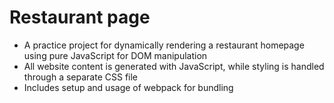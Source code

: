 # Restaurant page
- A practice project for dynamically rendering a restaurant homepage using pure JavaScript for DOM manipulation
- All website content is generated with JavaScript, while styling is handled through a separate CSS file
- Includes setup and usage of webpack for bundling
